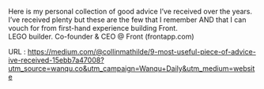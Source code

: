   Here is my personal collection of good advice I’ve received over the years. I’ve received plenty but these are the few that I remember AND that I can vouch for from first-hand experience building Front.  
    LEGO builder. Co-founder & CEO @ Front (frontapp.com)  
    
  URL : https://medium.com/@collinmathilde/9-most-useful-piece-of-advice-ive-received-15ebb7a47008?utm_source=wanqu.co&utm_campaign=Wanqu+Daily&utm_medium=website